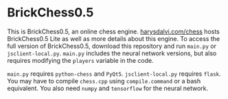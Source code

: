 # BrickChess0.5

This is BrickChess0.5, an online chess engine. [harysdalvi.com/chess](http://www.harysdalvi.com/chess) hosts BrickChess0.5 Lite as well as more details about this engine. To access the full version of BrickChess0.5, download this repository and run `main.py` or `jsclient-local.py`. `main.py` includes the neural network versions, but also requires modifying the `players` variable in the code.

`main.py` requires `python-chess` and `PyQt5`. `jsclient-local.py` requires `flask`. You may have to compile `chess.cpp` using `compile.command`
or a bash equivalent. You also need `numpy` and `tensorflow` for the neural network.